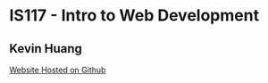 # IS117 - Intro to Web Development

## Kevin Huang

[Website Hosted on Github](https://k3vinhu4ng.github.io/SlideShowAssignment/)

